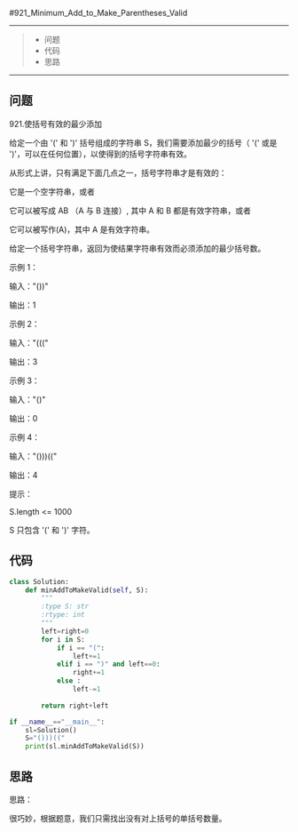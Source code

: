 #921_Minimum_Add_to_Make_Parentheses_Valid

------

> - 问题
> - 代码
> - 思路

------

## 问题

 921.使括号有效的最少添加

给定一个由 '(' 和 ')' 括号组成的字符串 S，我们需要添加最少的括号（ '(' 或是 ')'，可以在任何位置），以使得到的括号字符串有效。

 

从形式上讲，只有满足下面几点之一，括号字符串才是有效的：

 

它是一个空字符串，或者

它可以被写成 AB （A 与 B 连接）, 其中 A 和 B 都是有效字符串，或者

它可以被写作(A)，其中 A 是有效字符串。

给定一个括号字符串，返回为使结果字符串有效而必须添加的最少括号数。

示例 1：

输入："())"

输出：1

示例 2：

 

输入："((("

输出：3

示例 3：

输入："()"

输出：0

示例 4：

输入："()))(("

输出：4

提示：

 

S.length <= 1000

S 只包含 '(' 和 ')' 字符。

## 代码

```python
class Solution:
    def minAddToMakeValid(self, S):
        """
        :type S: str
        :rtype: int
        """
        left=right=0
        for i in S:
            if i == "(":
                left+=1
            elif i == ")" and left==0:
                right+=1
            else :
                left-=1
        
        return right+left

if __name__=="__main__":
    sl=Solution()
    S="()))(("
    print(sl.minAddToMakeValid(S))

```

## 思路

思路：

很巧妙，根据题意，我们只需找出没有对上括号的单括号数量。